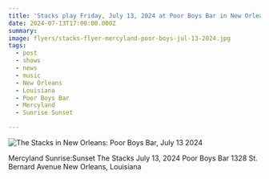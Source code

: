```yaml
---
title: 'Stacks play Friday, July 13, 2024 at Poor Boys Bar in New Orleans with Mercyland and Sunrise:Sunset.'
date: 2024-07-13T17:00:00.000Z
summary:
image: flyers/stacks-flyer-mercyland-poor-boys-jul-13-2024.jpg
tags:
  - post
  - shows
  - news
  - music
  - New Orleans
  - Louisiana
  - Poor Boys Bar
  - Mercyland
  - Sunrise Sunset

---
```


![The Stacks in New Orleans: Poor Boys Bar, July 13 2024](/static/img/flyers/stacks-flyer-mercyland-poor-boys-jul-13-2024.jpg "The Stacks in New Orleans: Poor Boys Bar, July 13 2024")

Mercyland
Sunrise:Sunset
The Stacks
July 13, 2024
Poor Boys Bar
1328 St. Bernard Avenue
New Orleans, Louisiana
